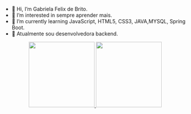 - 👋 Hi, I’m Gabriela Felix de Brito.  
- 👀 I’m interested in sempre aprender mais.
- 🌱 I’m currently learning  JavaScript, HTML5, CSS3, JAVA,MYSQL, Spring Boot.
- 💞️ Atualmente sou desenvolvedora backend.  

<div align="center">
  <a href="https://www.linkedin.com/in/gabriela-felix-de-brito/">
  <img height="180em" src="https://github-readme-stats.vercel.app/api?username=gabifbdev&show_icons=true&theme=dracula&include_all_commits=true&count_private=true"/>
  <img height="180em" src="https://github-readme-stats.vercel.app/api/top-langs/?username=gabifbdev&layout=compact&langs_count=7&theme=dracula"/>
</div>
 
